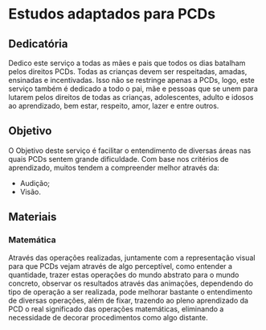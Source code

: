# Estudos adaptados para PCDs

## Dedicatória
Dedico este serviço a todas as mães e pais que todos os dias batalham pelos direitos PCDs. Todas as crianças devem ser respeitadas, amadas, ensinadas e incentivadas. Isso não se restringe apenas a PCDs, logo, este serviço também é dedicado a todo o pai, mãe e pessoas que se unem para lutarem pelos direitos de todas as crianças, adolescentes, adulto e idosos ao aprendizado, bem estar, respeito, amor, lazer e entre outros.

## Objetivo
O Objetivo deste serviço é facilitar o entendimento de diversas áreas nas quais PCDs sentem grande dificuldade. Com base nos critérios de aprendizado, muitos tendem a compreender melhor através da:
- Audição;
- Visão.

## Materiais
### Matemática
Através das operações realizadas, juntamente com a representação visual para que PCDs vejam através de algo perceptível, como entender a quantidade, trazer estas operações do mundo abstrato para o mundo concreto, observar os resultados através das animações, dependendo do tipo de operação a ser realizada, pode melhorar bastante o entendimento de diversas operações, além de fixar, trazendo ao pleno aprendizado da PCD o real significado das operações matemáticas, eliminando a necessidade de decorar procedimentos como algo distante.